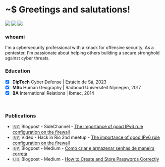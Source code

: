 # ~$ Greetings and salutations!

<a href="https://tryhackme.com/p/k4rkarov" target="_blank"><img src="https://img.shields.io/badge/-TryHackMe-1c2538?style=for-the-badge&logo=TryHackMe&logoColor=white" target="_blank"></a> 
<a href="https://labs.hackthebox.com/home/users/profile/675554" target="_blank"><img src="https://img.shields.io/badge/-Hack%20the%20Box-1c2538?style=for-the-badge&logo=hackthebox&logoColor=green" target="_blank"></a> 
<a href="https://medium.com/@k4rkarov" target="_blank"><img src="https://img.shields.io/badge/-medium-1c2538?style=for-the-badge&logo=medium&logoColor=white" target="_blank"></a> 

### whoami

 I'm a cybersecurity professional with a knack for offensive security. As a pentester, I'm passionate about helping others building a secure stronghold against cyber threats.

### Education
- [x] <b>DipTech</b> Cyber Defense | Estácio de Sá, 2023
- [x] <b>MSc</b> Human Geography | Radboud Universiteit Nijmegen, 2017
- [x] <b>BA</b> International Relations | Ibmec, 2014

<br>

### Publications


- 🇧🇷 Blogpost - SideChannel - [The importance of good IPv6 rule configuration on the firewall](https://sidechannel.blog/a-importancia-de-uma-boa-configuracao-de-regras-ipv6-no-firewall/)
- 🇧🇷 Video - Hack in Rio 2nd meetup - [The importance of good IPv6 rule configuration on the firewall](https://www.youtube.com/watch?v=i7ho1xDdmx0)
- 🇧🇷 Blogpost - Medium - [Como criar e armazenar senhas de maneira correta](https://medium.com/@k4rkarov/como-criar-e-armazenar-senhas-de-maneira-correta-efa589b8ae8e)
- 🇺🇸 Blogpost - Medium - [How to Create and Store Passwords Correctly](https://medium.com/@k4rkarov/how-to-create-and-store-passwords-correctly-8dbaab34ccf8)
